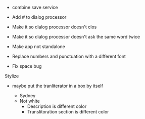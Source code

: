 - combine save service

- Add # to dialog processor

- Make it so dialog processor doesn't clos

- Make it so dialog processor doesn't ask the same word twice

- Make app not standalone

- Replace numbers and punctuation with a different font

- Fix space bug

Stylize
- maybe put the tranliterator in a box by itself

    - Sydney
    - Not white
        - Description is different color
        - Translitoration section is different color
